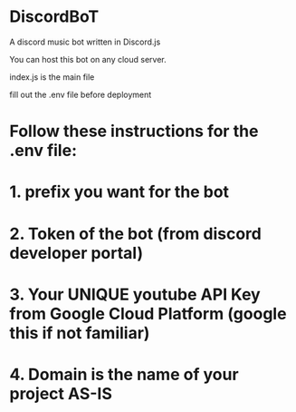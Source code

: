 # DiscordBoT
 A discord music bot written in Discord.js
 
 You can host this bot on any cloud server.
 
 index.js is the main file
 
 fill out the .env file before deployment
 
# Follow these instructions for the .env file:
 
# 1. prefix you want for the bot 
# 2. Token of the bot (from discord developer portal)
# 3. Your UNIQUE youtube API Key from Google Cloud Platform (google this if not familiar)
# 4. Domain is the name of your project AS-IS
